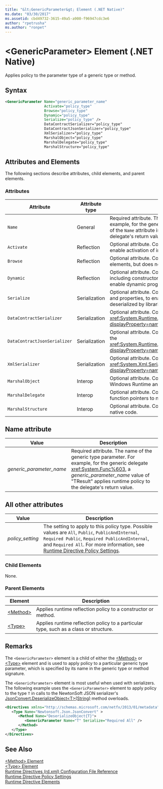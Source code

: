 ```yaml
---
title: "&lt;GenericParameter&gt; Element (.NET Native)"
ms.date: "03/30/2017"
ms.assetid: cbd49732-3615-49a5-a900-f96947cdc3e6
author: "rpetrusha"
ms.author: "ronpet"
---
```

# &lt;GenericParameter&gt; Element (.NET Native)
Applies policy to the parameter type of a generic type or method.  

## Syntax  

```xml  
<GenericParameter Name="generic_parameter_name"  
                  Activate="policy_type"  
                  Browse="policy_type"  
                  Dynamic="policy_type"  
                  Serialize="policy_type" />  
                  DataContractSerializer="policy_type"  
                  DataContractJsonSerializer="policy_type"  
                  XmlSerializer="policy_type"  
                  MarshalObject="policy_type"  
                  MarshalDelegate="policy_type"  
                  MarshalStructure="policy_type"  
```  

## Attributes and Elements  
 The following sections describe attributes, child elements, and parent elements.  

### Attributes  


|Attribute|Attribute type|Description|  
|---------------|--------------------|-----------------|  
|`Name`|General|Required attribute. The name of the generic parameter. For example, for the generic delegate <xref:System.Func%603>, the value of the `Name` attribute is "TResult" to apply runtime policy to the delegate's return value.|  
|`Activate`|Reflection|Optional attribute. Controls runtime access to constructors to enable activation of instances.|  
|`Browse`|Reflection|Optional attribute. Controls querying for information about program elements, but does not enable any runtime access.|  
|`Dynamic`|Reflection|Optional attribute. Controls runtime access to all type members, including constructors, methods, fields, properties, and events, to enable dynamic programming.|  
|`Serialize`|Serialization|Optional attribute. Controls runtime access to constructors, fields, and properties, to enable type instances to be serialized and deserialized by libraries such as the Newtonsoft JSON serializer.|  
|`DataContractSerializer`|Serialization|Optional attribute. Controls policy for serialization that uses the <xref:System.Runtime.Serialization.DataContractSerializer?displayProperty=nameWithType> class.|  
|`DataContractJsonSerializer`|Serialization|Optional attribute. Controls policy for JSON serialization that uses the <xref:System.Runtime.Serialization.Json.DataContractJsonSerializer?displayProperty=nameWithType> class.|  
|`XmlSerializer`|Serialization|Optional attribute. Controls policy for XML serialization that uses the <xref:System.Xml.Serialization.XmlSerializer?displayProperty=nameWithType> class.|  
|`MarshalObject`|Interop|Optional attribute. Controls policy for marshaling reference types to Windows Runtime and COM.|  
|`MarshalDelegate`|Interop|Optional attribute. Controls policy for marshaling delegate types as function pointers to native code.|  
|`MarshalStructure`|Interop|Optional attribute. Controls policy for marshaling value types to native code.|  

## Name attribute  


|Value|Description|  
|-----------|-----------------|  
|*generic_parameter_name*|Required attribute. The name of the generic type parameter. For example, for the generic delegate <xref:System.Func%603>, a *generic_parameter_name* value of "TResult" applies runtime policy to the delegate's return value.|  

## All other attributes  


|Value|Description|  
|-----------|-----------------|  
|*policy_setting*|The setting to apply to this policy type. Possible values are `All`, `Public`, `PublicAndInternal`, `Required Public`, `Required PublicAndInternal`, and `Required All`. For more information, see [Runtime Directive Policy Settings](../../../docs/framework/net-native/runtime-directive-policy-settings.md).|  

### Child Elements  
 None.  

### Parent Elements  


|Element|Description|  
|-------------|-----------------|  
|[\<Method>](../../../docs/framework/net-native/method-element-net-native.md)|Applies runtime reflection policy to a constructor or method.|  
|[\<Type>](../../../docs/framework/net-native/type-element-net-native.md)|Applies runtime reflection policy to a particular type, such as a class or structure.|  

## Remarks  
 The `<GenericParameter>` element is a child of either the [\<Method>](../../../docs/framework/net-native/method-element-net-native.md) or [\<Type>](../../../docs/framework/net-native/type-element-net-native.md) element and is used to apply policy to a particular generic type parameter, which is specified by its name in the generic type or method signature.  

 The `<GenericParameter>` element is most useful when used with serializers. The following example uses the `<GenericParameter>` element to apply policy to the type `T` in calls to the NewtonSoft JSON serializer's [JsonConvert.DeserializeObject\<T>(String)](http://james.newtonking.com/json/help/index.html?topic=html/T_Newtonsoft_Json_JsonConvert.htm) method overloads.  

```xml  
<Directives xmlns="http://schemas.microsoft.com/netfx/2013/01/metadata">  
   <Type Name="Newtonsoft.Json.JsonConvert" >  
      <Method Name="DeserializeObject{T}">  
         <GenericParameter Name="T" Serialize="Required All" />  
      </Method>  
   </Type>  
</Directives>  
```  

## See Also  
 [\<Method> Element](../../../docs/framework/net-native/method-element-net-native.md)  
 [\<Type> Element](../../../docs/framework/net-native/type-element-net-native.md)  
 [Runtime Directives (rd.xml) Configuration File Reference](../../../docs/framework/net-native/runtime-directives-rd-xml-configuration-file-reference.md)  
 [Runtime Directive Policy Settings](../../../docs/framework/net-native/runtime-directive-policy-settings.md)  
 [Runtime Directive Elements](../../../docs/framework/net-native/runtime-directive-elements.md)
